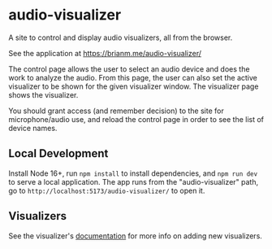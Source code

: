 # audio-visualizer

A site to control and display audio visualizers, all from the browser.

See the application at https://brianm.me/audio-visualizer/

The control page allows the user to select an audio device and does the work to
analyze the audio. From this page, the user can also set the active visualizer
to be shown for the given visualizer window.
The visualizer page shows the visualizer.

You should grant access (and remember decision) to the site for
microphone/audio use, and reload the control page in order to see the list of
device names.

## Local Development

Install Node 16+, run `npm install` to install dependencies, and `npm run dev`
to serve a local application. The app runs from the "audio-visualizer" path,
go to `http://localhost:5173/audio-visualizer/` to open it.

## Visualizers

See the visualizer's [documentation](./src/visualizer/visualizers/README.md) for
more info on adding new visualizers.
